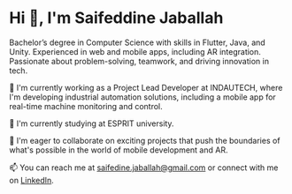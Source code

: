 # Hi 👋, I'm Saifeddine Jaballah

Bachelor’s degree in Computer Science with skills in Flutter, Java, and Unity. Experienced in web and mobile apps, including AR integration. Passionate about problem-solving, teamwork, and driving innovation in tech.

🔭 I'm currently working as a Project Lead Developer at INDAUTECH, where I'm developing industrial automation solutions, including a mobile app for real-time machine monitoring and control.

🌱 I'm currently studying at ESPRIT university.

👯 I'm eager to collaborate on exciting projects that push the boundaries of what's possible in the world of mobile development and AR.

📫 You can reach me at [saifedine.jaballah@gmail.com](mailto:saifedine.jaballah@gmail.com) or connect with me on [LinkedIn](www.linkedin.com/in/jaballahsaifeddine).
